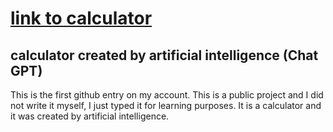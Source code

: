<h1><a href="file:///D:/projekty/index.html">link to calculator</a></h1>
<h2>calculator created by artificial intelligence (Chat GPT)</h2>
<p>This is the first github entry on my account. This is a public project and I did not write it myself, I just typed it for learning purposes. It is a calculator and it was created by artificial intelligence.</p>
